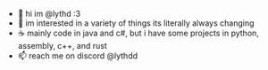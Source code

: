 - 👋 hi im @lythd :3
- 👀 im interested in a variety of things its literally always changing
- ☕ mainly code in java and c#, but i have some projects in python, assembly, c++, and rust
- 📫 reach me on discord @lythdd
